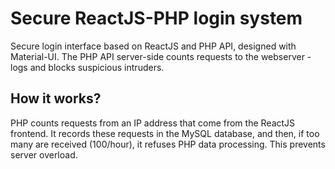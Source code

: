 # Secure ReactJS-PHP login system
Secure login interface based on ReactJS and PHP API, designed with Material-UI. The PHP API server-side counts requests to the webserver - logs and blocks suspicious intruders.

## How it works?
PHP counts requests from an IP address that come from the ReactJS frontend. It records these requests in the MySQL database, and then, if too many are received (100/hour), it refuses PHP data processing. This prevents server overload.
